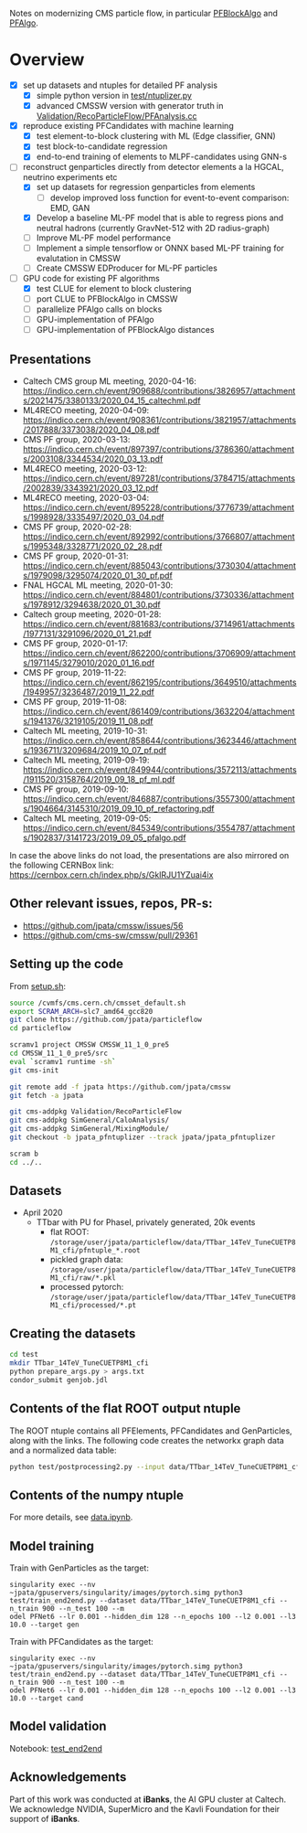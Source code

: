 Notes on modernizing CMS particle flow, in particular [PFBlockAlgo](https://github.com/cms-sw/cmssw/blob/master/RecoParticleFlow/PFProducer/src/PFBlockAlgo.cc) and [PFAlgo](https://github.com/cms-sw/cmssw/blob/master/RecoParticleFlow/PFProducer/src/PFAlgo.cc).

# Overview

- [x] set up datasets and ntuples for detailed PF analysis
  - [x] simple python version in [test/ntuplizer.py](test/ntuplizer.py)
  - [x] advanced CMSSW version with generator truth in [Validation/RecoParticleFlow/PFAnalysis.cc](https://github.com/jpata/cmssw/blob/jpata_pfntuplizer/Validation/RecoParticleFlow/plugins/PFAnalysis.cc)
- [x] reproduce existing PFCandidates with machine learning
  - [x] test element-to-block clustering with ML (Edge classifier, GNN)
  - [x] test block-to-candidate regression
  - [x] end-to-end training of elements to MLPF-candidates using GNN-s
- [ ] reconstruct genparticles directly from detector elements a la HGCAL, neutrino experiments etc
  - [x] set up datasets for regression genparticles from elements
    - [ ] develop improved loss function for event-to-event comparison: EMD, GAN
  - [x] Develop a baseline ML-PF model that is able to regress pions and neutral hadrons (currently GravNet-512 with 2D radius-graph)
  - [ ] Improve ML-PF model performance 
  - [ ] Implement a simple tensorflow or ONNX based ML-PF training for evalutation in CMSSW
  - [ ] Create CMSSW EDProducer for ML-PF particles
- [ ] GPU code for existing PF algorithms
  - [x] test CLUE for element to block clustering
  - [ ] port CLUE to PFBlockAlgo in CMSSW
  - [ ] parallelize PFAlgo calls on blocks
  - [ ] GPU-implementation of PFAlgo
  - [ ] GPU-implementation of PFBlockAlgo distances

## Presentations

- Caltech CMS group ML meeting, 2020-04-16: https://indico.cern.ch/event/909688/contributions/3826957/attachments/2021475/3380133/2020_04_15_caltechml.pdf
- ML4RECO meeting, 2020-04-09: https://indico.cern.ch/event/908361/contributions/3821957/attachments/2017888/3373038/2020_04_08.pdf
- CMS PF group, 2020-03-13: https://indico.cern.ch/event/897397/contributions/3786360/attachments/2003108/3344534/2020_03_13.pdf
- ML4RECO meeting, 2020-03-12: https://indico.cern.ch/event/897281/contributions/3784715/attachments/2002839/3343921/2020_03_12.pdf
- ML4RECO meeting, 2020-03-04: https://indico.cern.ch/event/895228/contributions/3776739/attachments/1998928/3335497/2020_03_04.pdf
- CMS PF group, 2020-02-28: https://indico.cern.ch/event/892992/contributions/3766807/attachments/1995348/3328771/2020_02_28.pdf
- CMS PF group, 2020-01-31: https://indico.cern.ch/event/885043/contributions/3730304/attachments/1979098/3295074/2020_01_30_pf.pdf
- FNAL HGCAL ML meeting, 2020-01-30: https://indico.cern.ch/event/884801/contributions/3730336/attachments/1978912/3294638/2020_01_30.pdf
- Caltech group meeting, 2020-01-28: https://indico.cern.ch/event/881683/contributions/3714961/attachments/1977131/3291096/2020_01_21.pdf
- CMS PF group, 2020-01-17: https://indico.cern.ch/event/862200/contributions/3706909/attachments/1971145/3279010/2020_01_16.pdf
- CMS PF group, 2019-11-22: https://indico.cern.ch/event/862195/contributions/3649510/attachments/1949957/3236487/2019_11_22.pdf
- CMS PF group, 2019-11-08: https://indico.cern.ch/event/861409/contributions/3632204/attachments/1941376/3219105/2019_11_08.pdf
- Caltech ML meeting, 2019-10-31: https://indico.cern.ch/event/858644/contributions/3623446/attachments/1936711/3209684/2019_10_07_pf.pdf
- Caltech ML meeting, 2019-09-19: https://indico.cern.ch/event/849944/contributions/3572113/attachments/1911520/3158764/2019_09_18_pf_ml.pdf
- CMS PF group, 2019-09-10: https://indico.cern.ch/event/846887/contributions/3557300/attachments/1904664/3145310/2019_09_10_pf_refactoring.pdf
- Caltech ML meeting, 2019-09-05: https://indico.cern.ch/event/845349/contributions/3554787/attachments/1902837/3141723/2019_09_05_pfalgo.pdf

In case the above links do not load, the presentations are also mirrored on the following CERNBox link: https://cernbox.cern.ch/index.php/s/GkIRJU1YZuai4ix

## Other relevant issues, repos, PR-s:

- https://github.com/jpata/cmssw/issues/56
- https://github.com/cms-sw/cmssw/pull/29361

## Setting up the code

From [setup.sh](test/setup.sh):

```bash
source /cvmfs/cms.cern.ch/cmsset_default.sh
export SCRAM_ARCH=slc7_amd64_gcc820
git clone https://github.com/jpata/particleflow
cd particleflow

scramv1 project CMSSW CMSSW_11_1_0_pre5
cd CMSSW_11_1_0_pre5/src
eval `scramv1 runtime -sh`
git cms-init

git remote add -f jpata https://github.com/jpata/cmssw
git fetch -a jpata

git cms-addpkg Validation/RecoParticleFlow
git cms-addpkg SimGeneral/CaloAnalysis/
git cms-addpkg SimGeneral/MixingModule/
git checkout -b jpata_pfntuplizer --track jpata/jpata_pfntuplizer

scram b
cd ../..
```

## Datasets

- April 2020
  - TTbar with PU for PhaseI, privately generated, 20k events 
    - flat ROOT: `/storage/user/jpata/particleflow/data/TTbar_14TeV_TuneCUETP8M1_cfi/pfntuple_*.root`
    - pickled graph data: `/storage/user/jpata/particleflow/data/TTbar_14TeV_TuneCUETP8M1_cfi/raw/*.pkl`
    - processed pytorch: `/storage/user/jpata/particleflow/data/TTbar_14TeV_TuneCUETP8M1_cfi/processed/*.pt`

## Creating the datasets

```bash
cd test
mkdir TTbar_14TeV_TuneCUETP8M1_cfi
python prepare_args.py > args.txt
condor_submit genjob.jdl
```

## Contents of the flat ROOT output ntuple

The ROOT ntuple contains all PFElements, PFCandidates and GenParticles, along with the links. The following code creates the networkx graph data and a normalized data table:

```bash
python test/postprocessing2.py --input data/TTbar_14TeV_TuneCUETP8M1_cfi/pfntuple_1.root --events-per-file 1 --save-full-graph
```

## Contents of the numpy ntuple

For more details, see [data.ipynb](notebooks/data.ipynb). 

## Model training

Train with GenParticles as the target:
```
singularity exec --nv ~jpata/gpuservers/singularity/images/pytorch.simg python3 test/train_end2end.py --dataset data/TTbar_14TeV_TuneCUETP8M1_cfi --n_train 900 --n_test 100 --m
odel PFNet6 --lr 0.001 --hidden_dim 128 --n_epochs 100 --l2 0.001 --l3 10.0 --target gen
```


Train with PFCandidates as the target:
```
singularity exec --nv ~jpata/gpuservers/singularity/images/pytorch.simg python3 test/train_end2end.py --dataset data/TTbar_14TeV_TuneCUETP8M1_cfi --n_train 900 --n_test 100 --m
odel PFNet6 --lr 0.001 --hidden_dim 128 --n_epochs 100 --l2 0.001 --l3 10.0 --target cand
```

## Model validation

Notebook: [test_end2end](notebooks/test_end2end.ipynb)

## Acknowledgements

Part of this work was conducted at **iBanks**, the AI GPU cluster at Caltech. We acknowledge NVIDIA, SuperMicro and the Kavli Foundation for their support of **iBanks**.
